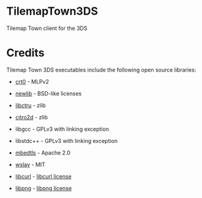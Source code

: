 # TilemapTown3DS
 Tilemap Town client for the 3DS

# Credits

Tilemap Town 3DS executables include the following open source libraries:

* [crt0](https://github.com/devkitPro/devkitarm-crtls/blob/master/3dsx_crt0.s) - MLPv2
* [newlib](https://sourceware.org/newlib/) - BSD-like licenses
* [libctru](https://github.com/devkitPro/libctru) - zlib
* [citro2d](https://github.com/devkitPro/citro2d) - zlib
* libgcc - GPLv3 with linking exception
* libstdc++ - GPLv3 with linking exception

* [mbedtls](https://github.com/Mbed-TLS/mbedtls) - Apache 2.0
* [wslay](https://github.com/tatsuhiro-t/wslay) - MIT
* [libcurl](https://curl.se/libcurl/) - [libcurl license](https://curl.se/docs/copyright.html)
* [libpng](http://www.libpng.org/pub/png/libpng.html) - [libpng license](http://www.libpng.org/pub/png/src/libpng-LICENSE.txt)

